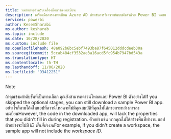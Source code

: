 ```yaml
---
title: หมายเหตุสำหรับเครื่องมือการลงทะเบียน
description: เครื่องมือการลงทะเบียน Azure AD สำหรับการวิเคราะห์แบบฝังตัวด้วย Power BI หมายเหตุสุดท้าย
services: powerbi
author: KesemSharabi
ms.author: kesharab
ms.topic: include
ms.date: 10/28/2020
ms.custom: include file
ms.openlocfilehash: 48a092b6bc5ebf7493ba87f645012dddcdeeb30a
ms.sourcegitcommit: 5ccab484cf3532ae3a16acd5fc954b7947bd543a
ms.translationtype: HT
ms.contentlocale: th-TH
ms.lasthandoff: 11/06/2020
ms.locfileid: "93412251"
---
```

>[!NOTE]
><span data-ttu-id="3f436-103">ถ้าคุณข้ามลำดับขั้นที่เป็นทางเลือก คุณยังสามารถดาวน์โหลดแอป Power BI ตัวอย่างได้</span><span class="sxs-lookup"><span data-stu-id="3f436-103">If you skipped the optional stages, you can still download a sample Power BI app.</span></span> <span data-ttu-id="3f436-104">อย่างไรก็ตามโค้ดในแอปที่ดาวน์โหลดจะไม่มีคุณสมบัติที่คุณไม่ได้กรอกระหว่างการลงทะเบียน</span><span class="sxs-lookup"><span data-stu-id="3f436-104">However, the code in the downloaded app, will lack the properties that you didn't fill in during registration.</span></span> <span data-ttu-id="3f436-105">ตัวอย่างเช่น หากคุณไม่ได้สร้างพื้นที่ทำงาน แอปตัวอย่างจะไม่มี *ID พื้นที่ทำงาน*</span><span class="sxs-lookup"><span data-stu-id="3f436-105">For example, if you didn't create a workspace, the sample app will not include the *workspace ID*.</span></span>